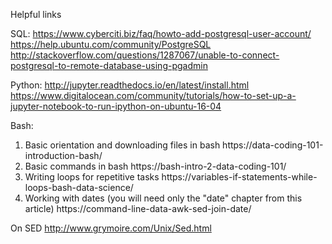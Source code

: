 
Helpful links

SQL:
https://www.cyberciti.biz/faq/howto-add-postgresql-user-account/
https://help.ubuntu.com/community/PostgreSQL http://stackoverflow.com/questions/1287067/unable-to-connect-postgresql-to-remote-database-using-pgadmin

Python:
http://jupyter.readthedocs.io/en/latest/install.html https://www.digitalocean.com/community/tutorials/how-to-set-up-a-jupyter-notebook-to-run-ipython-on-ubuntu-16-04

Bash:
1. Basic orientation and downloading files in bash
https://data-coding-101-introduction-bash/
2. Basic commands in bash
https://bash-intro-2-data-coding-101/
3. Writing loops for repetitive tasks
https://variables-if-statements-while-loops-bash-data-science/
4. Working with dates (you will need only the "date" chapter from this article)
https://command-line-data-awk-sed-join-date/

On SED
http://www.grymoire.com/Unix/Sed.html
